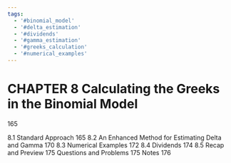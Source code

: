 ```yaml
---
tags:
  - '#binomial_model'
  - '#delta_estimation'
  - '#dividends'
  - '#gamma_estimation'
  - '#greeks_calculation'
  - '#numerical_examples'
---
```

# CHAPTER 8 Calculating the Greeks in the Binomial Model

165

8.1 Standard Approach 165
8.2 An Enhanced Method for Estimating Delta and Gamma 170
8.3 Numerical Examples 172
8.4 Dividends 174
8.5 Recap and Preview 175
Questions and Problems 175
Notes 176
